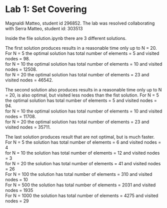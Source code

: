 # Lab 1: Set Covering

Magnaldi Matteo, student id 296852.
The lab was resolved collaborating with Serra Matteo, student id: 303513

Inside the file solution.ipynb there are 3 different solutions.

The first solution produces results in a reasonable time only up to N = 20. <br>
For N = 5 the optimal solution has total number of elements = 5 and visited nodes = 98. <br>
for N = 10 the optimal solution has total number of elements = 10 and visited nodes = 12508. <br>
for N = 20 the optimal solution has total number of elements = 23 and visited nodes = 46542. <br>

The second solution also produces results in a reasonable time only up to N = 20, is also optimal, but visited less nodes than the fist solution. 
For N = 5 the optimal solution has total number of elements = 5 and visited nodes = 94. <br>
for N = 10 the optimal solution has total number of elements = 10 and visited nodes = 11708. <br>
for N = 20 the optimal solution has total number of elements = 23 and visited nodes = 35711. <br>

The last solution produces result that are not optimal, but is much faster. <br>
For N = 5 the solution has total number of elements = 6 and visited nodes = 4 <br>
for N = 10 the solution has total number of elements = 12 and visited nodes = 3 <br>
for N = 20 the solution has total number of elements = 41 and visited nodes = 26 <br>
For N = 100 the solution has total number of elements = 310 and visited nodes = 10 <br>
For N = 500 the solution has total number of elements = 2031 and visited nodes = 1935 <br>
For N = 1000 the solution has total number of elements = 4275 and visited nodes = 29
